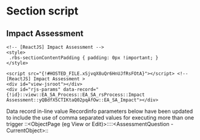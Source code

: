 # Section script

## Impact Assessment
```
<!-- [ReactJS] Impact Assessment -->
<style>
 .rbs-sectionContentPadding { padding: 0px !important; }
</style>

<script src="{!#HOSTED_FILE.xSjvqX8uQr6HnUJfRsFOtA}"></script> <!-- [ReactJS] Impact Assessment >
<div id="view-jsroot"></div>
<div id="rjs-params" data-record="{!id}::view::EA_SA_Process::EA_SA_rsProcess::Impact Assessment::yQBdfX5CTIKtaQ02pqAfOw::EA_SA_Impact"></div>
```

Data record in-line value
Recordinfo parameters below have been updated to include the use of comma separated values for executing more than one trigger
<recordId>::<ObjectPage (eg View or Edit)>::<CurrentObject>::<AssessmentQuestion - CurrentObject>::<Title>::<Calculate Trigger(s) (i.e. - Trigger1OrigID,Trigger2OrigID)>::<Section Type>

### To build the Impact Assessment JS bundle
```
$ yarn build
```


## Impact Tolerance Assessment

```
<!-- [ReactJS] Impact Tolerance Assessment -->
<style>
  .rbs-sectionContentPadding { padding: 0px !important; }
</style>

<script src="{!#HOSTED_FILE.aTQrtU59TtCCIG0o0selEA}"></script> <!-- [ReactJS] Impact Tolerance Assessment >
<div id="view-ita-root"></div>

<!-- data-record values:
  1.recordId::
  2.PageAction::
  3.ObjectIntegName::
  4.PSRelationToAssessment::
  5.TextTitle::
  6.TriggerActionWhenClosing::
  7.OperationSectionType -->

<div id="ita-params" data-record="{!id}::view::EA_SA_Product_Service::EA_SA_rsProductAndService::Impact Tolerance Assessment::34PmuL-RSWmrqXbte-N3VQ::EA_SA_ImpactTolerance"></div>
```

### To build the Impact Tolerance Assessment JS bundle
```
$ yarn build_tol
```